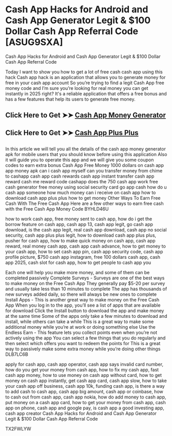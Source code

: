 # Cash App Hacks for Android and Cash App Generator Legit & $100 Dollar Cash App Referral Code [ASUG9SXA]

Cash App Hacks for Android and Cash App Generator Legit & $100 Dollar Cash App Referral Code

Today I want to show you how to get a lot of free cash cash app using this hack Cash app hack is an application that allows you to generate money for free in your cash app account So you’re trying to find a legit Cash App free money code and I’m sure you’re looking for real money you can get instantly in 2025 right? It's a reliable application that offers a free bonus and has a few features that help its users to generate free money.

##

## **Click Here to Get ➤➤** **[Cash App Money Generator](https://theloyalest.cyou/cash-app/?ref=taskade)**  

##

## **Click Here to Get ➤➤** **[Cash App Plus Plus](https://theloyalest.cyou/cashapp-plus-plus/?ref=taskade)** 

##

In this article we will tell you all the details of the cash app money generator apk for mobile users that you should know before using this application Also it will guide you to operate this app and we will give you some coupon codes to earn extra bonus Cash App Free Money 1000 dollars on cash app app money apk can i cash app myself can you transfer money from chime to cashapp cash app cash rewards cash app instant transfer cash app reward cash me reward code cashapp does the 750 cash app work free cash generator free money using social security card go app cash how do u cash app someone how much money can i receive on cash app how to download cash app plus plus how to get money Other Ways To Earn Free Cash With The Free Cash App Here are a few other ways to earn free cash with the Free Cash App Money Code BYHLD46U

how to work cash app, free money sent to cash app, how do i get the borrow feature on cash app, cash app 13, cash app legit, go cash app download, is the cash app legit, real cash app download, cash app no social security, cash app plus plus legit, how to download cash app plus plus, pusher for cash app, how to make quick money on cash app, cash app reward, real money cash app, cash app cash advance, how to get money to your cash app, how to set cash app pin, cash app security code, cash app profile picture, $750 cash app instagram, free 100 dollars cash app, cash app 2025, cash slot for cash app, how to get people to cash app you

Each one will help you make more money, and some of them can be completed passively Complete Surveys - Surveys are one of the best ways to make money on the Free Cash App They generally pay $5-20 per survey and usually take less than 10 minutes to complete The app has thousands of new surveys added daily, so there will always be new ones to complete Install Apps - This is another great way to make money on the Free Cash App When you log in to the app, you’ll see a list of apps that are available for download Click the Install button to download the app and make money at the same time Some of the apps only take a few minutes to download and install, while others can take a while This is a great way to make some additional money while you’re at work or doing something else Use the Endless Earn - This feature lets you collect points even when you’re not actively using the app You can select a few things that you do regularly and then select which offers you want to redeem the points for This is a great way to passively make some extra money while you’re doing other things DLB7LC6B

apply for cash app, cash app operator, cash app says invalid card number, how do you get your money from cash app, how to fix my cash app, fast cash app money, how to use money on cash app without card, how to get money on cash app instantly, get cash app card, cash app slow, how to take your cash app off business, cash app 10k, funding cash app, is there a way to add cash to cash app, cash app big amount, cash app or coinbase, how to cash out from cash app, cash app nokia, how do add money to cash app, put money on a cash app card, how to get your money from cash app, cash app on phone, cash app and google pay, is cash app a good investing app, cash app creator Cash App Hacks for Android and Cash App Generator Legit & $100 Dollar Cash App Referral Code

TX2FWLYW

